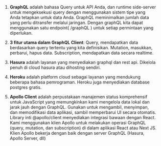 1. **GraphQL** adalah bahasa Query untuk API Anda, dan runtime side-server untuk mengeksekusi query dengan menggunakan sistem tipe yang Anda tetapkan untuk data Anda. GraphQL meminimalkan jumlah data yang perlu ditransfer melalui jaringan. Dengan graphQL kita dapat menggunakan satu endpoint( /graphQL ) untuk setiap permintaan yang diperlukan.

2. **3 fitur utama dalam GraphQL Client**:
Query, mendapatkan data berdasarkan query tertentu yang kita definisikan.
Mutation, masukkan, perbarui, hapus data.
Subscription, mendapatkan data secara realtime.

3. **Hasura** adalah layanan yang menyediakan graphql dan rest api. Dikelola penuh di cloud hasura atau dihosting sendiri.

4. **Heroku** adalah platform cloud sebagai layanan yang mendukung beberapa bahasa pemrograman. Heroku juga menyediakan database postgres gratis.

5. **Apollo Client** adalah perpustakaan manajemen status komprehensif untuk JavaScript yang memungkinkan kami mengelola data lokal dan jarak jauh dengan GraphQL. Gunakan untuk mengambil, menyimpan, dan memodifikasi data aplikasi, sambil memperbarui UI secara otomatis. Library inti @apollo/client menyediakan integrasi bawaan dengan React. Kami menggunakan klien Apollo untuk melakukan operasi GraphQL (query, mutation, dan subscription) di dalam aplikasi React atau Next JS. Klien Apollo bekerja dengan baik dengan server GraphQL (Hasura, Apollo Server, dll)